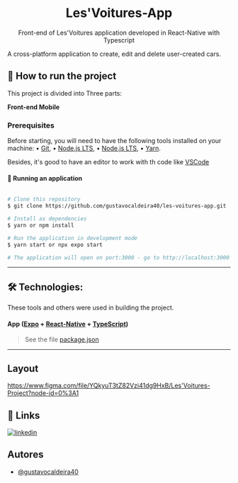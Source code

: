 <h1 align="center">Les'Voitures-App</h1>
<p align="center">Front-end of Les'Voitures application developed in React-Native with Typescript</p>
<p>A cross-platform application to create, edit and delete user-created cars.</p>

## 🚀 How to run the project

This project is divided into Three parts:

<b> Front-end Mobile </b>

### Prerequisites

Before starting, you will need to have the following tools installed on your machine: • [Git](https://git-scm.com/downloads), • [Node.js LTS](https://nodejs.org/en/download/), • [Node.js LTS](https://nodejs.org/en/download/), • [Yarn](https://yarnpkg.com/getting-started/install).

<p>Besides, it's good to have an editor to work with th code like  <a href="https://code.visualstudio.com/" target="_blank">VSCode</a></p>

#### 🧭 Running an application

```bash

# Clone this repository
$ git clone https://github.com/gustavocaldeira40/les-voitures-app.git

# Install as dependencies
$ yarn or npm install

# Run the application in development mode
$ yarn start or npx expo start

# The application will open on port:3000 - go to http://localhost:3000

```

---

## 🛠 Technologies:

These tools and others were used in building the project.

#### **App** ([Expo](https://docs.expo.dev/) + [React-Native](https://reactnative.dev/docs/getting-started) + [TypeScript](https://www.typescriptlang.org/))

> See the file [package.json](https://github.com/gustavocaldeira40/les-voitures-app/blob/master/package.json)

---

## Layout

https://www.figma.com/file/YQkyuT3tZ82Vzi41dg9HxB/Les'Voitures-Project?node-id=0%3A1

## 🔗 Links

[![linkedin](https://img.shields.io/badge/linkedin-0A66C2?style=for-the-badge&logo=linkedin&logoColor=white)](https://www.linkedin.com/in/gustavo-henrique-a51889116/)

## Autores

- [@gustavocaldeira40](https://github.com/gustavocaldeira40)
